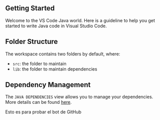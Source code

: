 ## Getting Started

Welcome to the VS Code Java world. Here is a guideline to help you get started to write Java code in Visual Studio Code.

## Folder Structure

The workspace contains two folders by default, where:
- `src`: the folder to maintain 
- `lib`: the folder to maintain dependencies

## Dependency Management

The `JAVA DEPENDENCIES` view allows you to manage your dependencies. More details can be found [here](https://github.com/microsoft/vscode-java-pack/blob/master/release-notes/v0.9.0.md#work-with-jar-files-directly).

Esto es para probar el bot de GitHub
